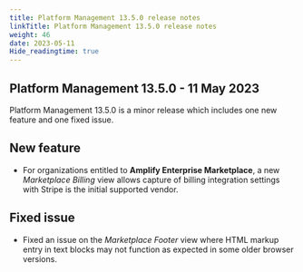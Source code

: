 ```yaml
---
title: Platform Management 13.5.0 release notes
linkTitle: Platform Management 13.5.0 release notes
weight: 46
date: 2023-05-11
Hide_readingtime: true
---
```


## Platform Management 13.5.0 - 11 May 2023

Platform Management 13.5.0 is a minor release which includes one new feature and one fixed issue.

## New feature

* For organizations entitled to **Amplify Enterprise Marketplace**, a new *Marketplace Billing* view allows capture of billing integration settings with Stripe is the initial supported vendor.

## Fixed issue

* Fixed an issue on the *Marketplace Footer* view where HTML markup entry in text blocks may not function as expected in some older browser versions.